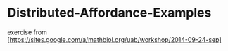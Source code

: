 Distributed-Affordance-Examples
===============================

exercise from [https://sites.google.com/a/mathbiol.org/uab/workshop/2014-09-24-sep]
